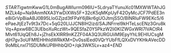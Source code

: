 $START$igwtmKwwG1L0mBugAWIurm096lU+5LdryaTYunuXc01MXWWTAhJGMZLk4p+Na9AnmNXA3YwDiXWs5F+32cK5qMKpUyF42OyMcJCF7PdEE3ne8iGrVpBiaABJ0B95LloGZjzd3tFPaY6jBkr6gUOJtmjSSO/BINRIuFW9EKc5/6ePaeJtjEzTv9t3x7Dc+5qG20LIJJCN8IH2izd/SAJNFrrel9kHTeLscENz3Gru8kVq+Apxw6BC3UEboXuRczWt+9QESfaZ0Y5PkzW2li0KIZWGxWRl7IVACtR4Mlvt61UqQEh8J+jZhsEkXlRR9nKZZF04A3Q3URGUiiM9EpyYhL9EHIUCsgMdjH7gv3oUFMfEHHhIdWRkKM+Dv0ssIEed0VQrYUbFfLQXxDVYKHkAVecDD9oMbLnxl71SDUMkUP8HhbQIO+/qk3WK5Lv+az4+$END$